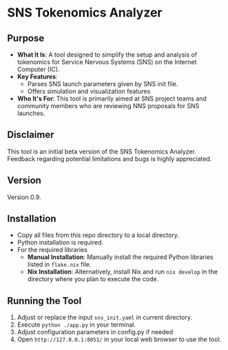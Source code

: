 # SNS Tokenomics Analyzer

## Purpose

- **What It Is**: A tool designed to simplify the setup and analysis of tokenomics for Service Nervous Systems (SNS) on the Internet Computer (IC).
- **Key Features**: 
  - Parses SNS launch parameters given by SNS init file. 
  - Offers simulation and visualization features
- **Who It's For**: This tool is primarily aimed at SNS project teams and community members who are reviewing NNS proposals for SNS launches.

## Disclaimer

This tool is an initial beta version of the SNS Tokenomics Analyzer. Feedback regarding potential limitations and bugs is highly appreciated.

## Version 
Version 0.9. 

## Installation  

- Copy all files from this repo directory to a local directory. 
- Python installation is required.
- For the required libraries
  - **Manual Installation**: Manually install the required Python libraries listed in `flake.nix` file.
  - **Nix Installation**: Alternatively, install Nix and run `nix develop` in the directory where you plan to execute the code.


## Running the Tool

1. Adjust or replace the input `sns_init.yaml` in current directory. 
2. Execute `python ./app.py` in your terminal.
3. Adjust configuration parameters in config.py if needed 
4. Open `http://127.0.0.1:8051/` in your local web browser to use the tool. 

